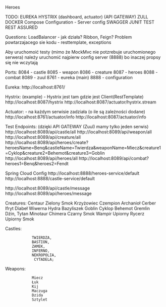 Heroes

TODO:
EUREKA
HYSTRIX (dashboard, actuator)
(API GATEWAY) ZULL 
DOCKER Compose
Configuration - Server config
SWAGGER
JUNIT TEST
REST ASSURED 

Questions:
LoadBalancer - jak działa?
Ribbon, Feign?
Problem powtarzajacego sie kodu - resttemplate, exceptions

Aby uruchomoić testy (mimo że MockMvc nie potzrebuje uruchomionego serwera) należy uruchomić najpierw config server (8888) bo inaczej propsy się nie wczytają

Ports:
8084 - castle
8085 - weapon
8086 - creature
8087 - heroes
8088 - combat
8089 - zuul
8761 - eureka (main)
8888 - configuration

Eureka:
http://localhost:8761/

Hystrix: (example) -  Hystrix jest tam gdzie jest Client(RestTemplate)
http://localhost:8087/hystrix
http://localhost:8087/actuator/hystrix.stream

Actuator: - na każdym serwisie zadziała (o ile są zależności dodane)
http://localhost:8761/actuator/info
http://localhost:8087/actuator/info

Test Endpoints: (dzięki API GATEWAY (Zuul) mamy tylko jeden serwis)
http://localhost:8089/api/castle/all
http://localhost:8089/api/weapon/all
http://localhost:8089/api/creature/all
http://localhost:8089/api/heroes/create?heroesName=Benq&castleName=Twierdza&weaponName=Miecz&creature1=Cyklop&creature2=Behemot&creature3=Goblin 
http://localhost:8089/api/heroes/all
http://localhost:8089/api/combat?heroes1=Benq&heroes2=Fendt

Spring Cloud Config
http://localhost:8888/heroes-service/default
http://localhost:8888/castle-service/default

http://localhost:8089/api/castle/message
http://localhost:8089/api/heroes/message


Creatures:
                Centaur
                Zielony Smok
                Krzyżowiec
                Czempion
                Archanioł
                Cerber
                Ifryt
                Diabeł
                Wiwerna
                Hydra
                Bazyliszek
                Goblin
                Cyklop
                Behemot
                Gremlin
                Dżin,
                Tytan
                Minotaur
                Chimera
                Czarny Smok
                Wampir
                Upiorny Rycerz
                Upiorny Smok
                
                
Castles:

                TWIERDZA,
                BASTION,
                ZAMEK,
                INFERNO,
                NEKROPOLIA,
                 CYTADELA;
    
Weapons:

                Miecz
                Łuk
                Kij
                Maczuga
                Dzida
                Sztylet